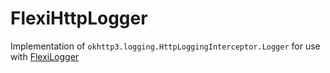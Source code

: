 # FlexiHttpLogger
Implementation of `okhttp3.logging.HttpLoggingInterceptor.Logger` for use with [FlexiLogger](https://github.com/projectdelta6/FlexiLogger)
